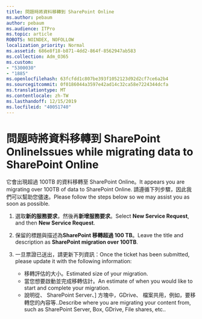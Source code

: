 ```yaml
---
title: 問題時將資料移轉到 SharePoint Online
ms.author: pebaum
author: pebaum
ms.audience: ITPro
ms.topic: article
ROBOTS: NOINDEX, NOFOLLOW
localization_priority: Normal
ms.assetid: 686e8f18-b871-4dd2-864f-8562947ab583
ms.collection: Adm_O365
ms.custom:
- "5300030"
- "1885"
ms.openlocfilehash: 63fcfdd1c807be393f1052123d92d2cf7ce6a2b4
ms.sourcegitcommit: 0f0186044a3597e42ad14c32ca58e7224344dcfa
ms.translationtype: MT
ms.contentlocale: zh-TW
ms.lasthandoff: 12/15/2019
ms.locfileid: "40051740"
---
```

# <a name="issues-while-migrating-data-to-sharepoint-online"></a><span data-ttu-id="c78f1-102">問題時將資料移轉到 SharePoint Online</span><span class="sxs-lookup"><span data-stu-id="c78f1-102">Issues while migrating data to SharePoint Online</span></span>

<span data-ttu-id="c78f1-103">它會出現超過 100TB 的資料移轉至 SharePoint Online。</span><span class="sxs-lookup"><span data-stu-id="c78f1-103">It appears you are migrating over 100TB of data to SharePoint Online.</span></span> <span data-ttu-id="c78f1-104">請遵循下列步驟，因此我們可以幫助您儘速。</span><span class="sxs-lookup"><span data-stu-id="c78f1-104">Please follow the steps below so we may assist you as soon as possible.</span></span> 

1. <span data-ttu-id="c78f1-105">選取**新的服務要求**，然後再**新增服務要求**。</span><span class="sxs-lookup"><span data-stu-id="c78f1-105">Select **New Service Request**, and then **New Service Request**.</span></span> 
2. <span data-ttu-id="c78f1-106">保留的標題與描述為**SharePoint 移轉超過 100 TB**。</span><span class="sxs-lookup"><span data-stu-id="c78f1-106">Leave the title and description as **SharePoint migration over 100TB**.</span></span>
3. <span data-ttu-id="c78f1-107">一旦票證已送出，請更新下列資訊：</span><span class="sxs-lookup"><span data-stu-id="c78f1-107">Once the ticket has been submitted, please update it with the following information:</span></span> 

    - <span data-ttu-id="c78f1-108">移轉評估的大小。</span><span class="sxs-lookup"><span data-stu-id="c78f1-108">Estimated size of your migration.</span></span>
    - <span data-ttu-id="c78f1-109">當您想要啟動並完成移轉估計。</span><span class="sxs-lookup"><span data-stu-id="c78f1-109">An estimate of when you would like to start and complete your migration.</span></span>
    - <span data-ttu-id="c78f1-110">說明從、 SharePoint Server、] 方塊中，GDrive、 檔案共用，例如，要移轉您的內容等..</span><span class="sxs-lookup"><span data-stu-id="c78f1-110">Describe where you are migrating your content from, such as SharePoint Server, Box, GDrive, File shares, etc..</span></span>


  

